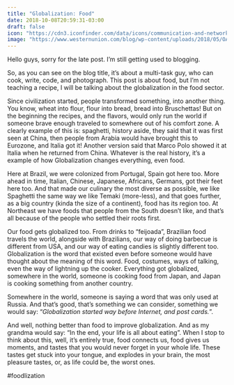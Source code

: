 ```yaml
---
title: "Globalization: Food"
date: 2018-10-08T20:59:31-03:00
draft: false
icon: "https://cdn3.iconfinder.com/data/icons/communication-and-networking-1/50/89-128.png"
image: "https://www.westernunion.com/blog/wp-content/uploads/2018/05/OA-Reuters-blog-header-globalization-960x360.png"
---
```


Hello guys, sorry for the late post. I’m still getting used to blogging.

So, as you can see on the blog title, it’s about a multi-task guy, who can cook, write, code, and photograph. This&nbsp;post is about food, but I’m not teaching a recipe, I will be talking about the globalization in the food sector.

Since civilization started, people transformed something, into another thing. You know, wheat into flour, flour into bread, bread into Bruschettas! But on the beginning the recipes, and the flavors, would only run the world if someone brave enough traveled to somewhere out of his comfort zone. A clearly example of this is: spaghetti, history aside, they said that it was first seen at China, then people from Arabia would have brought this to Eurozone, and Italia got it! Another version said that Marco Polo showed it at Italia when he returned from China. Whatever is the real history, it’s a example of how Globalization changes everything, even food.

Here at Brazil, we were colonized from Portugal, Spain got here too. More ahead in time, Italian, Chinese, Japanese, Africans, Germans, got their feet here too. And that made our culinary the most diverse as possible, we like Spaghetti the same way we like Temaki (more-less), and that goes further, as a big country (kinda the size of a continent), food has its region too. At Northeast we have foods that people from the South doesn’t like, and that’s all because of the people who settled their roots first.

Our food gets globalized too. From drinks to&nbsp;“feijoada”, Brazilian food travels the world, alongside with Brazilians, our way of doing barbecue is different from USA, and our way of eating candies is slightly different too. Globalization is the word that existed even before someone would have thought about the meaning of this word. Food, costumes, ways of talking, even the way of lightning up the cooker. Everything got globalized, somewhere in the world, someone is cooking food from Japan, and Japan is cooking something from another country.

Somewhere in the world, someone is saying a word that was only used at Russia. And that’s good, that’s something we can consider, something we would say: “_Globalization started way before Internet, and post cards._”.

And well, nothing better than food to improve globalization. And as my grandma would say:&nbsp;“In the end, your life is all about eating”. When I stop to think about this, well, it’s entirely true, food connects us, food gives us moments, and tastes that you would never forget in your whole life. These tastes get stuck into your tongue, and explodes in your brain, the most pleasure tastes, or, as life could be, the worst ones.

#foodlization
